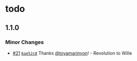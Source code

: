 # todo

## 1.1.0

### Minor Changes

- [#21](https://github.com/toyamarinyon/eagle/pull/21) [`6ae52c8`](https://github.com/toyamarinyon/eagle/commit/6ae52c8fd790fa8a7860f6e92fb022c6bd49bd71) Thanks [@toyamarinyon](https://github.com/toyamarinyon)! - Revolution to Wille
